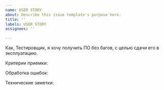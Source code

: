 ```yaml
---
name: USER STORY
about: Describe this issue template's purpose here.
title: ''
labels: USER STORY
assignees: ''

---
```


Как, Тестировщик, я хочу получить ПО без багов, с целью сдачи его в эксплуатацию.

Критерии приемки:

Обработка ошибок:

Технические заметки:
